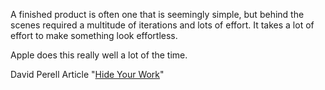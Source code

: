 A finished product is often one that is seemingly simple, but behind the scenes required a multitude of iterations and lots of effort. It takes a lot of effort to make something look effortless.

Apple does this really well a lot of the time. 



David Perell Article "[Hide Your Work](https://perell.com/note/hide-your-work/?mc_cid=3ceb7ef76e&mc_eid=6ca27ab6c3)"

